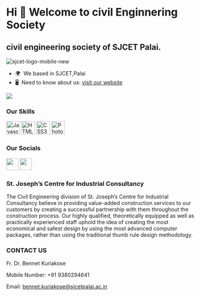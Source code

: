 Hi 👋 Welcome to civil Enginnering Society
==========================================

civil engineering society of SJCET Palai.
-----------------------------------------
![sjcet-logo-mobile-new](https://user-images.githubusercontent.com/82531317/186058405-8888bf61-c815-4651-ad1e-90f8d6a8b4be.jpg)



* 🌍  We based in SJCET,Palai
* 🖥️  Need to know about us: [visit our website](https://asce.sjcetpalai.c.in)


<a href="https://www.github.com/Civil-Engineering-Society" target="_blank" rel="noreferrer"><img
src="https://img.shields.io/github/followers/asce-sjcet?logo=github&style=for-the-badge&color=0891b2&labelColor=1c1917" /></a>




### Our Skills

<p align="left">
<a href="https://developer.mozilla.org/en-US/docs/Web/JavaScript" target="_blank" rel="noreferrer"><img src="https://raw.githubusercontent.com/danielcranney/readme-generator/main/public/icons/skills/javascript-colored.svg" width="36" height="36" alt="Javascript" /></a>
<a href="https://developer.mozilla.org/en-US/docs/Glossary/HTML5" target="_blank" rel="noreferrer"><img src="https://raw.githubusercontent.com/danielcranney/readme-generator/main/public/icons/skills/html5-colored.svg" width="36" height="36" alt="HTML5" /></a>
<a href="https://www.w3.org/TR/CSS/#css" target="_blank" rel="noreferrer"><img src="https://raw.githubusercontent.com/danielcranney/readme-generator/main/public/icons/skills/css3-colored.svg" width="36" height="36" alt="CSS3" /></a>
<a href="https://www.adobe.com/uk/products/photoshop.html" target="_blank" rel="noreferrer"><img src="https://raw.githubusercontent.com/danielcranney/readme-generator/main/public/icons/skills/photoshop-colored.svg" width="36" height="36" alt="Photoshop" /></a>
</p>


### Our Socials

<p align="left"> <a href="https://www.github.com/Civil-Engineering-Society" target="_blank" rel="noreferrer"><img src="https://raw.githubusercontent.com/danielcranney/readme-generator/main/public/icons/socials/github.svg" width="32" height="32" /></a> <a href="http://www.instagram.com/__asce_sjcet_" target="_blank" rel="noreferrer"><img src="https://raw.githubusercontent.com/danielcranney/readme-generator/main/public/icons/socials/instagram.svg" width="32" height="32" /></a></p>


### St. Joseph’s Centre for Industrial Consultancy


<p>The Civil Engineering division of St. Joseph’s Centre for Industrial Consultancy believe in providing value-added construction services to our customers by creating a successful partnership with them throughout the construction process. Our highly qualified, theoretically equipped as well as practically experienced staff uphold the idea of creating the most economical and safest design by using the most advanced computer packages, rather than using the traditional thumb rule design methodology.</p>

### CONTACT US
Fr. Dr. Bennet Kuriakose

Mobile Number: +91 9380294641

Email: bennet.kuriakose@sjcetpalai.ac.in

